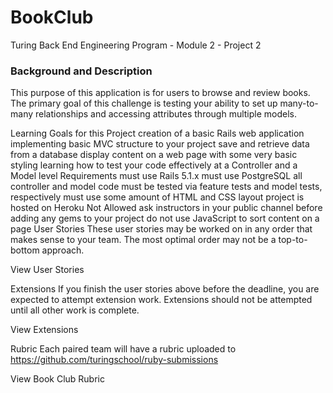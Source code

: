 # BookClub
Turing Back End Engineering Program - Module 2 - Project 2

### Background and Description
This purpose of this application is for users to browse and review books. The primary goal of this challenge is testing your ability to set up many-to-many relationships and accessing attributes through multiple models.

Learning Goals for this Project
creation of a basic Rails web application
implementing basic MVC structure to your project
save and retrieve data from a database
display content on a web page with some very basic styling
learning how to test your code effectively at a Controller and a Model level
Requirements
must use Rails 5.1.x
must use PostgreSQL
all controller and model code must be tested via feature tests and model tests, respectively
must use some amount of HTML and CSS layout
project is hosted on Heroku
Not Allowed
ask instructors in your public channel before adding any gems to your project
do not use JavaScript to sort content on a page
User Stories
These user stories may be worked on in any order that makes sense to your team. The most optimal order may not be a top-to-bottom approach.

View User Stories

Extensions
If you finish the user stories above before the deadline, you are expected to attempt extension work. Extensions should not be attempted until all other work is complete.

View Extensions

Rubric
Each paired team will have a rubric uploaded to https://github.com/turingschool/ruby-submissions

View Book Club Rubric
